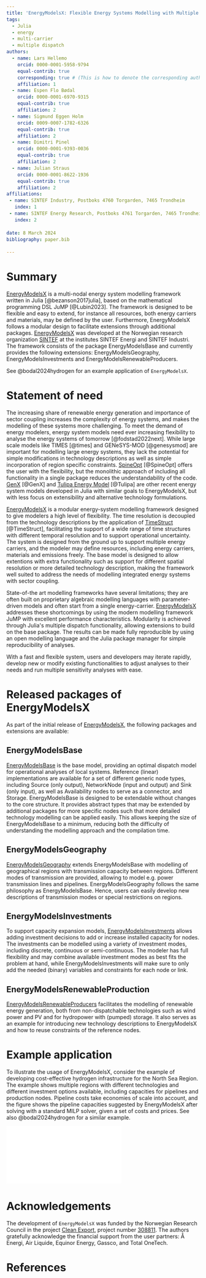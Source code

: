 ```yaml
---
title: 'EnergyModelsX: Flexible Energy Systems Modelling with Multiple Dispatch'
tags:
  - Julia
  - energy
  - multi-carrier
  - multiple dispatch
authors:
  - name: Lars Hellemo
    orcid: 0000-0001-5958-9794
    equal-contrib: true
    corresponding: true # (This is how to denote the corresponding author)
    affiliation: 1
  - name: Espen Flo Bødal
    orcid: 0000-0001-6970-9315
    equal-contrib: true
    affiliation: 2
  - name: Sigmund Eggen Holm
    orcid: 0009-0007-1782-6326
    equal-contrib: true
    affiliation: 2
  - name: Dimitri Pinel
    orcid: 0000-0001-9393-0036
    equal-contrib: true
    affiliation: 2
  - name: Julian Straus
    orcid: 0000-0001-8622-1936
    equal-contrib: true
    affiliation: 2
affiliations:
 - name: SINTEF Industry, Postboks 4760 Torgarden, 7465 Trondheim
   index: 1
 - name: SINTEF Energy Research, Postboks 4761 Torgarden, 7465 Trondheim
   index: 2

date: 8 March 2024
bibliography: paper.bib

---
```


# Summary

[EnergyModelsX](https://github.com/EnergyModelsX/) is a multi-nodal energy system modelling framework written in Julia [@bezanson2017julia], based on the mathematical programming DSL JuMP [@Lubin2023].
The framework is designed to be flexible and easy to extend, for instance all resources, both energy carriers and materials, may be defined by the user.
Furthermore, EnergyModelsX follows a modular design to facilitate extensions through additional packages.
[EnergyModelsX](https://github.com/EnergyModelsX/) was developed at the Norwegian research organization [SINTEF](https://www.sintef.no/en) at the institutes SINTEF Energi and SINTEF Industri.
The framework consists of the package EnergyModelsBase and currently provides the following extensions: EnergyModelsGeography, EnergyModelsInvestments and EnergyModelsRenewableProducers.

See @bodal2024hydrogen for an example application of `EnergyModelsX`.

# Statement of need

The increasing share of renewable energy generation and importance of sector coupling increases the complexity of energy systems, and makes the modelling of these systems more challenging.
To meet the demand of energy modelers, energy system models need ever increasing flexibility to analyse the energy systems of tomorrow [@fodstad2022next].
While large scale models like TIMES [@times] and GENeSYS-MOD [@genesysmod] are important for modelling large energy systems, they lack the potential for simple modifications in technology descriptions as well as simple incorporation of region specific constraints.
[SpineOpt](https://github.com/spine-tools/SpineOpt.jl/tree/master) [@SpineOpt] offers the user with the flexibility, but the monolithic approach of including all functionality in a single package reduces the understandability of the code. [GenX](https://github.com/GenXProject/GenX.jl) [@GenX] and [Tulipa Energy Model](https://github.com/TulipaEnergy/TulipaEnergyModel.jl) [@Tulipa] are other recent energy system models developed in Julia with similar goals to EnergyModelsX, but with less focus on extensibility and alternative technology formulations.  

[EnergyModelsX](https://github.com/EnergyModelsX/) is a modular energy-system modelling framework designed to give modelers a high level of flexibility.
The time resolution is decoupled from the technology descriptions by the application of [TimeStruct](https://github.com/sintefore/TimeStruct.jl) [@TimeStruct], facilitating the support of a wide range of time structures with different temporal resolution and to support operational uncertainty.
The system is designed from the ground up to support multiple energy carriers, and the modeler may define resources, including energy carriers, materials and emissions freely.
The base model is designed to allow extentions with extra functionality such as support for different spatial resolution or more detailed technology description, making the framework well suited to address the needs of modelling integrated energy systems with sector coupling.

State-of-the art modelling frameworks have several limitations; they are often built on proprietary algebraic modelling languages with parameter-driven models and often start from a single energy-carrier.
[EnergyModelsX](https://github.com/EnergyModelsX/) addresses these shortcomings by using the modern modelling framework JuMP with excellent performance characteristics.
Modularity is achieved through Julia's multiple dispatch functionality, allowing extensions to build on the base package.
The results can be made fully reproducible by using an open modelling language and the Julia package manager for simple reproducibility of analyses.

With a fast and flexible system, users and developers may iterate rapidly, develop new or modify existing functionalities to adjust analyses to their needs and run multiple sensitivity analyses with ease.

# Released packages of EnergyModelsX

As part of the initial release of [EnergyModelsX](https://github.com/EnergyModelsX/), the following packages and extensions are available:

## EnergyModelsBase

[EnergyModelsBase](https://github.com/EnergyModelsX/EnergyModelsBase.jl) is the base model, providing an optimal dispatch model for operational analyses of local systems.
Reference (linear) implementations are available for a set of different generic node types, including Source (only output), NetworkNode (input and output) and Sink (only input), as well as Availability nodes to serve as a connector, and Storage.
EnergyModelsBase is designed to be extendable without changes to the core structure.
It provides abstract types that may be extended by additional packages for more specific nodes such that more detailed technology modelling can be applied easily.
This allows keeping the size of EnergyModelsBase to a minimum, reducing both the difficulty of understanding the modelling approach and the compilation time.

## EnergyModelsGeography

[EnergyModelsGeography](https://github.com/EnergyModelsX/EnergyModelsGeography.jl) extends EnergyModelsBase with modelling of geographical regions with transmission capacity between regions.
Different modes of transmission are provided, allowing to model e.g. power transmission lines and pipelines.
EnergyModelsGeography follows the same philosophy as EnergyModelsBase.
Hence, users can easily develop new descriptions of transmission modes or special restrictions on regions.

## EnergyModelsInvestments

To support capacity expansion models, [EnergyModelsInvestments](https://github.com/EnergyModelsX/EnergyModelsInvestments.jl) allows adding investment decisions to add or increase installed capacity for nodes.
The investments can be modelled using a variety of investment modes, including discrete, continuous or semi-continuous.
The modeler has full flexibility and may combine available investment modes as best fits the problem at hand, while EnergyModelsInvestments will make sure to only add the needed (binary) variables and constraints for each node or link.

## EnergyModelsRenewableProduction

[EnergyModelsRenewableProducers](https://github.com/EnergyModelsX/EnergyModelsRenewableProducers.jl) facilitates the modelling of renewable energy generation, both from non-dispatchable technologies such as wind power and PV and for hydropower with (pumped) storage.
It also serves as an example for introducing new technology descriptions to EnergyModelsX and how to reuse constraints of the reference nodes.

# Example application

To illustrate the usage of EnergyModelsX, consider the example of developing cost-effective hydrogen infrastructure for the North Sea Region. The example shows multiple regions with different technologies and different investment options available, including capacities for pipelines and production nodes. Pipeline costs take economies of scale into account, and the figure shows the pipeline capacities suggested by EnergyModelsX after solving with a standard MILP solver, given a set of costs and prices. See also @bodal2024hydrogen for a similar example.

![Example application: hydrogen infrastructure development in the North Sea region](figure_1.pdf)

# Acknowledgements

The development of `EnergyModelsX` was funded by the Norwegian Research Council in the project [Clean Export](https://www.sintef.no/en/projects/2020/cleanexport/), project number [308811](https://prosjektbanken.forskningsradet.no/project/FORISS/308811).
The authors gratefully acknowledge the financial support from the user partners: Å Energi, Air Liquide, Equinor Energy, Gassco, and Total OneTech.

# References
